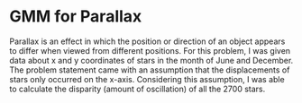 # GMM for Parallax

Parallax is an effect in which the position or direction of an object appears to differ when viewed from different positions.
For this problem, I was given data about x and y coordinates of stars in the month of June and December. The problem statement came with an assumption that the displacements of stars only occurred on the x-axis. Considering this assumption, I was able to calculate the disparity (amount of oscillation) of all the 2700 stars.